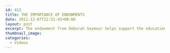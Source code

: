 ```yaml
---
id: 412
title: THE IMPORTANCE OF ENDOWMENTS
date: 2011-12-07T22:51:43+00:00
layout: post
excerpt: The endowment from Deborah Seymour helps support the educational experiences offered by the Seymour Marine Discovery Center.
thumbnail_image:
categories:
  - Videos
---
```

